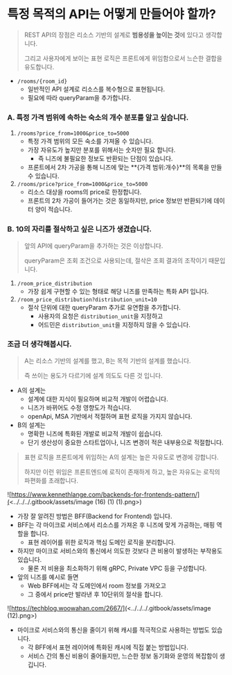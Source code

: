 # 특정 목적의 API는 어떻게 만들어야 할까?

> REST API의 장점은 리소스 기반의 설계로 **범용성을 높이는 것**에 있다고 생각합니다.
>
> 그리고 사용자에게 보이는 표현 로직은 프론트에게 위임함으로서 느슨한 결합을 유도합니다.

* `/rooms/{room_id}`
  * 일반적인 API 설계로 리소스를 복수형으로 표현됩니다.&#x20;
  * 필요에 따라 queryParam을 추가합니다.

### A. 특정 가격 범위에 속하는 숙소의 개수 분포를 알고 싶습니다.

1. `/rooms?price_from=1000&price_to=5000`
   * 특정 가격 범위의 모든 숙소를 가져올 수 있습니다.
   * 가장 자유도가 높지만 분포를 위해서는 숫자만 필요 합니다.
     * 즉 니즈에 불필요한 정보도 반환되는 단점이 있습니다.
   * 프론트에서 2차 가공을 통해 니즈에 맞는 **{가격 범위:개수}**의 목록을 만들 수 있습니다.
2. `/rooms/price?price_from=1000&price_to=5000`
   * 리소스 대상을 rooms의 price로 한정합니다.
   * 프론트의 2차 가공이 들어가는 것은 동일하지만, price 정보만 반환되기에 데이터 양이 적습니다.

### B. 10의 자리를 절삭하고 싶은 니즈가 생겼습니다.

> 앞의 API에 queryParam을 추가하는 것은 이상합니다.
>
> queryParam은 조회 조건으로 사용되는데, 절삭은 조회 결과의 조작이기 때문입니다.

1. `/room_price_distribution`
   * 가장 쉽게 구현할 수 있는 형태로 해당 니즈를 만족하는 특화 API 입니다.
2. `/room_price_distribution?distribution_unit=10`
   * 절삭 단위에 대한 queryParam 추가로 유연함을 추가합니다.
     * 사용자의 요청은 `distribution_unit`을 지정하고
     * 어드민은 `distribution_unit`을 지정하지 않을 수 있습니다.

### 조금 더 생각해봅시다.

> A는 리소스 기반의 설계를 했고, B는 목적 기반의 설계를 했습니다.
>
> 즉 쓰이는 용도가 다르기에 설계 의도도 다른 것 입니다.

* A의 설계는
  * 설계에 대한 지식이 필요하며 비교적 개발이 어렵습니다.
  * 니즈가 바뀌어도 수정 영향도가 적습니다.
  * openApi, MSA 기반에서 적절하며 표현 로직을 가지지 않습니다.
* B의 설계는
  * 명확한 니즈에 특화된 개발로 비교적 개발이 쉽습니다.
  * 단기 생산성이 중요한 스타트업이나, 니즈 변경이 적은 내부용으로 적절합니다.



> 표현 로직을 프론트에게 위임하는 A의 설계는 높은 자유도로 변경에 강합니다.
>
> 하지만 이런 위임은 프론트엔드에 로직이 존재하게 하고, 높은 자유도는 로직의 파편화를 초래합니다.

![https://www.kennethlange.com/backends-for-frontends-pattern/](<../../../.gitbook/assets/image (16) (1) (1).png>)

* 가장 잘 알려진 방법은 BFF(Backend for Frontend) 입니다.
* BFF는 각 마이크로 서비스에서 리소스를 가져온 후 니즈에 맞게 가공하는, 매핑 역할을 합니다.
  * 표현 레이어를 위한 로직과 핵심 도메인 로직을 분리합니다.
* 하지만 마이크로 서비스와의 통신에서 의도한 것보다 큰 비용이 발생하는 부작용도 있습니다.
  * 물론 저 비용을 최소화하기 위해 gRPC, Private VPC 등을 구성합니다.
* 앞의 니즈를 예시로 들면
  * &#x20;Web BFF에서는 각 도메인에서 room 정보를 가져오고&#x20;
  * 그 중에서 price만  발라낸 후 10단위의 절삭을 합니다.

![https://techblog.woowahan.com/2667/](<../../../.gitbook/assets/image (12).png>)

* 마이크로 서비스와의 통신을 줄이기 위해 캐시를 적극적으로 사용하는 방법도 있습니다.
  * 각 BFF에서 표현 레이어에 특화된 캐시에 직접 붙는 방법입니다.
  * 서비스 간의 통신 비용이 줄어들지만, 느슨한 정보 동기화와 운영의 복잡함이 생깁니다.
